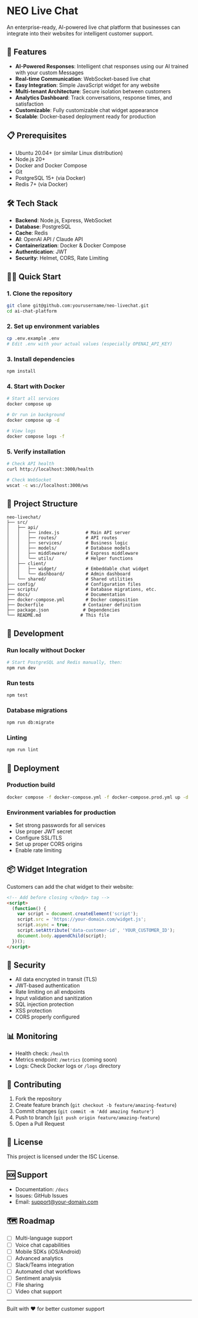 # NEO Live Chat

An enterprise-ready, AI-powered live chat platform that businesses can integrate into their websites for intelligent customer support.

## 🚀 Features

- **AI-Powered Responses**: Intelligent chat responses using our AI trained with your custom Messages
- **Real-time Communication**: WebSocket-based live chat
- **Easy Integration**: Simple JavaScript widget for any website
- **Multi-tenant Architecture**: Secure isolation between customers
- **Analytics Dashboard**: Track conversations, response times, and satisfaction
- **Customizable**: Fully customizable chat widget appearance
- **Scalable**: Docker-based deployment ready for production

## 📋 Prerequisites

- Ubuntu 20.04+ (or similar Linux distribution)
- Node.js 20+
- Docker and Docker Compose
- Git
- PostgreSQL 15+ (via Docker)
- Redis 7+ (via Docker)

## 🛠️ Tech Stack

- **Backend**: Node.js, Express, WebSocket
- **Database**: PostgreSQL
- **Cache**: Redis
- **AI**: OpenAI API / Claude API
- **Containerization**: Docker & Docker Compose
- **Authentication**: JWT
- **Security**: Helmet, CORS, Rate Limiting

## 🏃‍♂️ Quick Start

### 1. Clone the repository
```bash
git clone git@github.com:yourusername/neo-livechat.git
cd ai-chat-platform
```

### 2. Set up environment variables
```bash
cp .env.example .env
# Edit .env with your actual values (especially OPENAI_API_KEY)
```

### 3. Install dependencies
```bash
npm install
```

### 4. Start with Docker
```bash
# Start all services
docker compose up

# Or run in background
docker compose up -d

# View logs
docker compose logs -f
```

### 5. Verify installation
```bash
# Check API health
curl http://localhost:3000/health

# Check WebSocket
wscat -c ws://localhost:3000/ws
```

## 📁 Project Structure

```
neo-livechat/
├── src/
│   ├── api/
│   │   ├── index.js          # Main API server
│   │   ├── routes/           # API routes
│   │   ├── services/         # Business logic
│   │   ├── models/           # Database models
│   │   ├── middleware/       # Express middleware
│   │   └── utils/            # Helper functions
│   ├── client/
│   │   ├── widget/           # Embeddable chat widget
│   │   └── dashboard/        # Admin dashboard
│   └── shared/               # Shared utilities
├── config/                   # Configuration files
├── scripts/                  # Database migrations, etc.
├── docs/                     # Documentation
├── docker-compose.yml        # Docker composition
├── Dockerfile               # Container definition
├── package.json             # Dependencies
└── README.md               # This file
```

## 🔧 Development

### Run locally without Docker
```bash
# Start PostgreSQL and Redis manually, then:
npm run dev
```

### Run tests
```bash
npm test
```

### Database migrations
```bash
npm run db:migrate
```

### Linting
```bash
npm run lint
```

## 🚀 Deployment

### Production build
```bash
docker compose -f docker-compose.yml -f docker-compose.prod.yml up -d
```

### Environment variables for production
- Set strong passwords for all services
- Use proper JWT secret
- Configure SSL/TLS
- Set up proper CORS origins
- Enable rate limiting

## 📦 Widget Integration

Customers can add the chat widget to their website:

```html
<!-- Add before closing </body> tag -->
<script>
  (function() {
    var script = document.createElement('script');
    script.src = 'https://your-domain.com/widget.js';
    script.async = true;
    script.setAttribute('data-customer-id', 'YOUR_CUSTOMER_ID');
    document.body.appendChild(script);
  })();
</script>
```

## 🔐 Security

- All data encrypted in transit (TLS)
- JWT-based authentication
- Rate limiting on all endpoints
- Input validation and sanitization
- SQL injection protection
- XSS protection
- CORS properly configured

## 📊 Monitoring

- Health check: `/health`
- Metrics endpoint: `/metrics` (coming soon)
- Logs: Check Docker logs or `/logs` directory

## 🤝 Contributing

1. Fork the repository
2. Create feature branch (`git checkout -b feature/amazing-feature`)
3. Commit changes (`git commit -m 'Add amazing feature'`)
4. Push to branch (`git push origin feature/amazing-feature`)
5. Open a Pull Request

## 📝 License

This project is licensed under the ISC License.

## 🆘 Support

- Documentation: `/docs`
- Issues: GitHub Issues
- Email: support@your-domain.com

## 🗺️ Roadmap

- [ ] Multi-language support
- [ ] Voice chat capabilities
- [ ] Mobile SDKs (iOS/Android)
- [ ] Advanced analytics
- [ ] Slack/Teams integration
- [ ] Automated chat workflows
- [ ] Sentiment analysis
- [ ] File sharing
- [ ] Video chat support

---

Built with ❤️ for better customer support